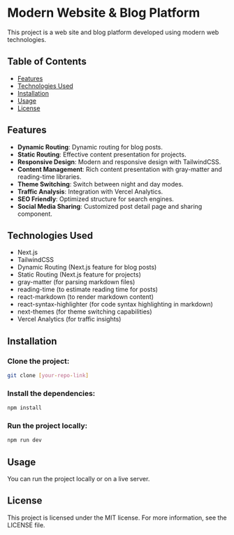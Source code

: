 # Modern Website & Blog Platform

This project is a web site and blog platform developed using modern web technologies.

## Table of Contents
- [Features](#features)
- [Technologies Used](#technologies-used)
- [Installation](#installation)
- [Usage](#usage)
- [License](#license)

## Features
- **Dynamic Routing**: Dynamic routing for blog posts.
- **Static Routing**: Effective content presentation for projects.
- **Responsive Design**: Modern and responsive design with TailwindCSS.
- **Content Management**: Rich content presentation with gray-matter and reading-time libraries.
- **Theme Switching**: Switch between night and day modes.
- **Traffic Analysis**: Integration with Vercel Analytics.
- **SEO Friendly**: Optimized structure for search engines.
- **Social Media Sharing**: Customized post detail page and sharing component.

## Technologies Used
- Next.js
- TailwindCSS
- Dynamic Routing (Next.js feature for blog posts)
- Static Routing (Next.js feature for projects)
- gray-matter (for parsing markdown files)
- reading-time (to estimate reading time for posts)
- react-markdown (to render markdown content)
- react-syntax-highlighter (for code syntax highlighting in markdown)
- next-themes (for theme switching capabilities)
- Vercel Analytics (for traffic insights)

## Installation

### Clone the project:
```bash
git clone [your-repo-link]
```

### Install the dependencies:
```bash
npm install
```

### Run the project locally:
```bash
npm run dev
```

## Usage
You can run the project locally or on a live server.

## License
This project is licensed under the MIT license. For more information, see the LICENSE file.
